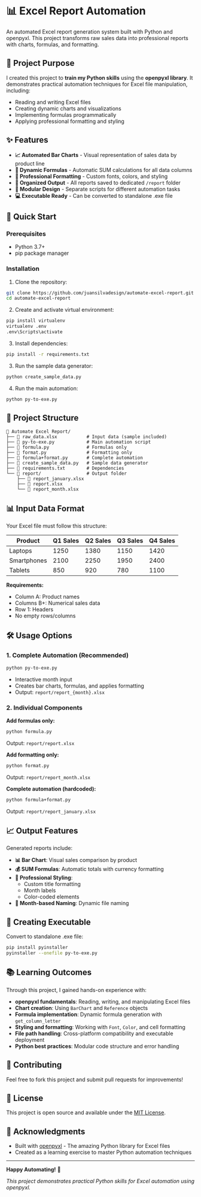 # 📊 Excel Report Automation

An automated Excel report generation system built with Python and openpyxl. This project transforms raw sales data into professional reports with charts, formulas, and formatting.

## 🎯 Project Purpose

I created this project to **train my Python skills** using the **openpyxl library**. It demonstrates practical automation techniques for Excel file manipulation, including:
- Reading and writing Excel files
- Creating dynamic charts and visualizations
- Implementing formulas programmatically
- Applying professional formatting and styling

## ✨ Features

- **📈 Automated Bar Charts** - Visual representation of sales data by product line
- **🧮 Dynamic Formulas** - Automatic SUM calculations for all data columns
- **🎨 Professional Formatting** - Custom fonts, colors, and styling
- **📁 Organized Output** - All reports saved to dedicated `/report` folder
- **🔧 Modular Design** - Separate scripts for different automation tasks
- **💻 Executable Ready** - Can be converted to standalone .exe file

## 🚀 Quick Start

### Prerequisites

- Python 3.7+
- pip package manager

### Installation

1. Clone the repository:
```bash
git clone https://github.com/juansilvadesign/automate-excel-report.git
cd automate-excel-report
```

2. Create and activate virtual environment:
```bash
pip install virtualenv
virtualenv .env
.env\Scripts\activate
```

3. Install dependencies:
```bash
pip install -r requirements.txt
```

3. Run the sample data generator:
```bash
python create_sample_data.py
```

4. Run the main automation:
```bash
python py-to-exe.py
```

## 📁 Project Structure

```
📁 Automate Excel Report/
├── 📄 raw_data.xlsx           # Input data (sample included)
├── 📄 py-to-exe.py            # Main automation script
├── 📄 formula.py              # Formulas only
├── 📄 format.py               # Formatting only  
├── 📄 formula+format.py       # Complete automation
├── 📄 create_sample_data.py   # Sample data generator
├── 📄 requirements.txt        # Dependencies
└── 📁 report/                 # Output folder
    ├── 📄 report_january.xlsx
    ├── 📄 report.xlsx
    └── 📄 report_month.xlsx
```

## 📊 Input Data Format

Your Excel file must follow this structure:

| Product | Q1 Sales | Q2 Sales | Q3 Sales | Q4 Sales |
|---------|----------|----------|----------|----------|
| Laptops | 1250 | 1380 | 1150 | 1420 |
| Smartphones | 2100 | 2250 | 1950 | 2400 |
| Tablets | 850 | 920 | 780 | 1100 |

**Requirements:**
- Column A: Product names
- Columns B+: Numerical sales data
- Row 1: Headers
- No empty rows/columns

## 🛠️ Usage Options

### 1. Complete Automation (Recommended)
```bash
python py-to-exe.py
```
- Interactive month input
- Creates bar charts, formulas, and applies formatting
- Output: `report/report_{month}.xlsx`

### 2. Individual Components

**Add formulas only:**
```bash
python formula.py
```
Output: `report/report.xlsx`

**Add formatting only:**
```bash
python format.py
```
Output: `report/report_month.xlsx`

**Complete automation (hardcoded):**
```bash
python formula+format.py
```
Output: `report/report_january.xlsx`

## 📈 Output Features

Generated reports include:

- **📊 Bar Chart**: Visual sales comparison by product
- **💰 SUM Formulas**: Automatic totals with currency formatting
- **🎨 Professional Styling**: 
  - Custom title formatting
  - Month labels
  - Color-coded elements
- **📅 Month-based Naming**: Dynamic file naming

## 🔧 Creating Executable

Convert to standalone .exe file:

```bash
pip install pyinstaller
pyinstaller --onefile py-to-exe.py
```

## 📚 Learning Outcomes

Through this project, I gained hands-on experience with:

- **openpyxl fundamentals**: Reading, writing, and manipulating Excel files
- **Chart creation**: Using `BarChart` and `Reference` objects
- **Formula implementation**: Dynamic formula generation with `get_column_letter`
- **Styling and formatting**: Working with `Font`, `Color`, and cell formatting
- **File path handling**: Cross-platform compatibility and executable deployment
- **Python best practices**: Modular code structure and error handling

## 🤝 Contributing

Feel free to fork this project and submit pull requests for improvements!

## 📄 License

This project is open source and available under the [MIT License](LICENSE).

## 🙏 Acknowledgments

- Built with [openpyxl](https://openpyxl.readthedocs.io/) - The amazing Python library for Excel files
- Created as a learning exercise to master Python automation techniques

---

**Happy Automating!** 🚀

*This project demonstrates practical Python skills for Excel automation using openpyxl.*